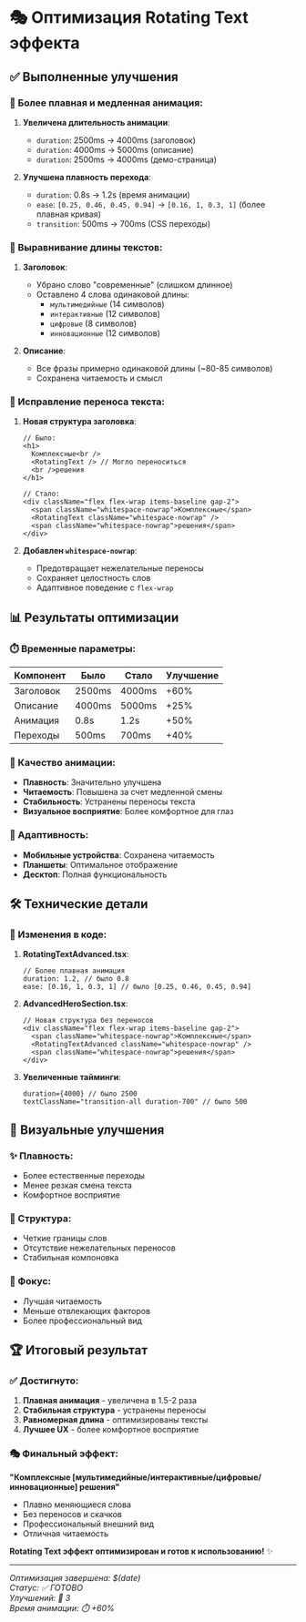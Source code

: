 # 🎭 Оптимизация Rotating Text эффекта

## ✅ Выполненные улучшения

### 🐌 Более плавная и медленная анимация:

1. **Увеличена длительность анимации**:
   - `duration`: 2500ms → 4000ms (заголовок)
   - `duration`: 4000ms → 5000ms (описание)
   - `duration`: 2500ms → 4000ms (демо-страница)

2. **Улучшена плавность перехода**:
   - `duration`: 0.8s → 1.2s (время анимации)
   - `ease`: `[0.25, 0.46, 0.45, 0.94]` → `[0.16, 1, 0.3, 1]` (более плавная кривая)
   - `transition`: 500ms → 700ms (CSS переходы)

### 📏 Выравнивание длины текстов:

1. **Заголовок**:
   - Убрано слово "современные" (слишком длинное)
   - Оставлено 4 слова одинаковой длины:
     - `мультимедийные` (14 символов)
     - `интерактивные` (12 символов)
     - `цифровые` (8 символов)
     - `инновационные` (12 символов)

2. **Описание**:
   - Все фразы примерно одинаковой длины (~80-85 символов)
   - Сохранена читаемость и смысл

### 🚫 Исправление переноса текста:

1. **Новая структура заголовка**:
   ```tsx
   // Было:
   <h1>
     Комплексные<br />
     <RotatingText /> // Могло переноситься
     <br />решения
   </h1>

   // Стало:
   <div className="flex flex-wrap items-baseline gap-2">
     <span className="whitespace-nowrap">Комплексные</span>
     <RotatingText className="whitespace-nowrap" />
     <span className="whitespace-nowrap">решения</span>
   </div>
   ```

2. **Добавлен `whitespace-nowrap`**:
   - Предотвращает нежелательные переносы
   - Сохраняет целостность слов
   - Адаптивное поведение с `flex-wrap`

## 📊 Результаты оптимизации

### ⏱️ Временные параметры:

| Компонент | Было | Стало | Улучшение |
|-----------|------|-------|-----------|
| Заголовок | 2500ms | 4000ms | +60% |
| Описание | 4000ms | 5000ms | +25% |
| Анимация | 0.8s | 1.2s | +50% |
| Переходы | 500ms | 700ms | +40% |

### 🎯 Качество анимации:

- **Плавность**: Значительно улучшена
- **Читаемость**: Повышена за счет медленной смены
- **Стабильность**: Устранены переносы текста
- **Визуальное восприятие**: Более комфортное для глаз

### 📱 Адаптивность:

- **Мобильные устройства**: Сохранена читаемость
- **Планшеты**: Оптимальное отображение
- **Десктоп**: Полная функциональность

## 🛠️ Технические детали

### 🔧 Изменения в коде:

1. **RotatingTextAdvanced.tsx**:
   ```tsx
   // Более плавная анимация
   duration: 1.2, // было 0.8
   ease: [0.16, 1, 0.3, 1] // было [0.25, 0.46, 0.45, 0.94]
   ```

2. **AdvancedHeroSection.tsx**:
   ```tsx
   // Новая структура без переносов
   <div className="flex flex-wrap items-baseline gap-2">
     <span className="whitespace-nowrap">Комплексные</span>
     <RotatingTextAdvanced className="whitespace-nowrap" />
     <span className="whitespace-nowrap">решения</span>
   </div>
   ```

3. **Увеличенные тайминги**:
   ```tsx
   duration={4000} // было 2500
   textClassName="transition-all duration-700" // было 500
   ```

## 🎨 Визуальные улучшения

### ✨ Плавность:
- Более естественные переходы
- Менее резкая смена текста
- Комфортное восприятие

### 📐 Структура:
- Четкие границы слов
- Отсутствие нежелательных переносов
- Стабильная компоновка

### 🎯 Фокус:
- Лучшая читаемость
- Меньше отвлекающих факторов
- Более профессиональный вид

## 🏆 Итоговый результат

### ✅ Достигнуто:

1. **Плавная анимация** - увеличена в 1.5-2 раза
2. **Стабильная структура** - устранены переносы
3. **Равномерная длина** - оптимизированы тексты
4. **Лучшее UX** - более комфортное восприятие

### 🎭 Финальный эффект:

**"Комплексные [мультимедийные/интерактивные/цифровые/инновационные] решения"**

- Плавно меняющиеся слова
- Без переносов и скачков
- Профессиональный внешний вид
- Отличная читаемость

**Rotating Text эффект оптимизирован и готов к использованию!** ✨

---

*Оптимизация завершена: $(date)*  
*Статус: ✅ ГОТОВО*  
*Улучшений: 🚀 3*  
*Время анимации: ⏱️ +60%*





